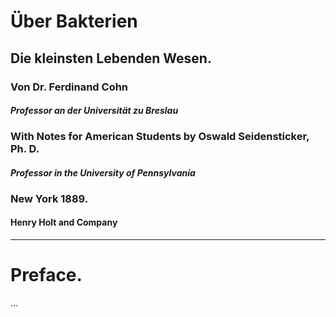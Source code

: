 # Über Bakterien

## Die kleinsten Lebenden Wesen.

### Von Dr. Ferdinand Cohn

#### _Professor an der Universität zu Breslau_

### With Notes for American Students by Oswald Seidensticker, Ph. D.

#### _Professor in the University of Pennsylvania_

### New York 1889.

#### Henry Holt and Company

---

# Preface.

...
